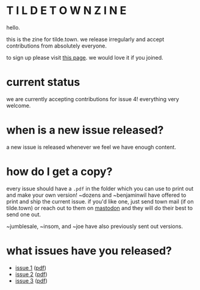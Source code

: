 # T I L D E  T O W N  Z I N E

hello.

this is the zine for tilde.town. we release irregularly and accept contributions from absolutely everyone.

to sign up please visit [this page](https://cgi.tilde.town/users/signup). we would love it if you joined.

# current status

we are currently accepting contributions for issue 4! everything very welcome.

# when is a new issue released?

a new issue is released whenever we feel we have enough content.

# how do I get a copy?

every issue should have a `.pdf` in the folder which you can use to print out and make your own version! ~dozens and ~benjaminwil have offered to print and ship the current issue. if you'd like one, just send town mail (if on tilde.town) or reach out to them on [mastodon](http://tiny.tilde.website) and they will do their best to send one out.

~jumblesale, ~insom, and ~joe have also previously sent out versions.

# what issues have you released?

 - [issue 1](https://github.com/tildetown/zine/tree/master/issue_1) ([pdf](https://github.com/tildetown/zine/raw/master/issue_1/zine.pdf))
 - [issue 2](https://github.com/tildetown/zine/tree/master/issue_2/) ([pdf](https://github.com/tildetown/zine/raw/master/issue_2/zine.pdf))
 - [issue 3](https://github.com/tildetown/zine/tree/master/issue_3) ([pdf](https://github.com/tildetown/zine/blob/master/issue_3/zine.pdf))